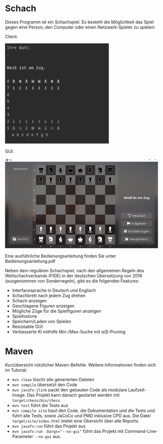 # Schach

Dieses Programm ist ein Schachspiel. Es besteht die Möglichkeit das Spiel gegen eine Person, den Computer oder einen Netzwerk-Spieler zu spielen:

Client:

![](images/Cli_image.png)

GUI: 

![](images/Gui_image.png)

Eine ausführliche Bedienungsanleitung finden Sie unter Bedienungsanleitung.pdf

Neben dem regulären Schachspiel, nach den allgemeinen Regeln des Weltschachverbands (FIDE) in der deutschen Übersetzung von 2018 (ausgenommen von Sonderregeln), gibt es die folgenden Features:

- Interfacesprache in Deutsch und Englisch
- Schachbrett nach jedem Zug drehen
- Schach anzeigen
- Geschlagene Figuren anzeigen
- Mögliche Züge für die Spielfiguren anzeigen
- Spielhistorie
- Speichern/Laden von Spielen
- Resizeable GUI
- Verbesserte KI mithilfe Min-/Max-Suche mit α/β-Pruning

# Maven

Kurzübersicht nützlicher Maven-Befehle. Weitere Informationen finden sich im Tutorial:

* `mvn clean` löscht alle generierten Dateien
* `mvn compile` übersetzt den Code
* `mvn javafx:jlink` packt den gebauten Code als modulare Laufzeit-Image. Das Projekt kann danach gestartet werden mit `target/chess/bin/chess`
* `mvn test` führt die Tests aus
* `mvn compile site` baut den Code, die Dokumentation und die Tests und führt alle Tests, sowie JaCoCo und PMD inklusive CPD aus. Die Datei `target/site/index.html` bietet eine Übersicht über alle Reports.
* `mvn javafx:run` führt das Projekt aus
* `mvn javafx:run -Dargs="--no-gui"` führt das Projekt mit Command-Line-Parameter `--no-gui` aus.
